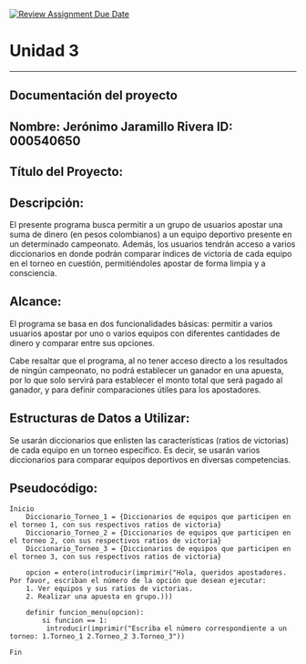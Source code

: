 [![Review Assignment Due Date](https://classroom.github.com/assets/deadline-readme-button-22041afd0340ce965d47ae6ef1cefeee28c7c493a6346c4f15d667ab976d596c.svg)](https://classroom.github.com/a/PehQeuqy)
# Unidad 3
---
## Documentación del proyecto
Nombre:  Jerónimo Jaramillo Rivera
ID:  000540650
---

## Título del Proyecto: 

## Descripción: 
El presente programa busca permitir a un grupo de usuarios apostar una suma de dinero (en pesos colombianos) a un equipo deportivo presente en un determinado campeonato. Además, los usuarios tendrán acceso a varios diccionarios en donde podrán comparar índices de victoria de cada equipo en el torneo en cuestión, permitiéndoles apostar de forma
limpia y a consciencia.

## Alcance: 

El programa se basa en dos funcionalidades básicas: permitir a varios usuarios apostar por uno o varios equipos con diferentes cantidades de dinero y comparar entre sus opciones.

Cabe resaltar que el programa, al no tener acceso directo a los resultados de ningún campeonato, no podrá establecer un ganador en una apuesta, por lo que solo servirá para establecer el monto total que será pagado al ganador, y para definir comparaciones útiles para los apostadores.

## Estructuras de Datos a Utilizar:

Se usarán diccionarios que enlisten las características (ratios de victorias) de cada equipo en un torneo específico. Es decir, se usarán varios diccionarios para comparar equipos deportivos en diversas competencias.

## Pseudocódigo: 

```
Inicio
    Diccionario_Torneo_1 = {Diccionarios de equipos que participen en el torneo 1, con sus respectivos ratios de victoria}
    Diccionario_Torneo_2 = {Diccionarios de equipos que participen en el torneo 2, con sus respectivos ratios de victoria}
    Diccionario_Torneo_3 = {Diccionarios de equipos que participen en el torneo 3, con sus respectivos ratios de victoria}

    opcion = entero(introducir(imprimir("Hola, queridos apostadores. Por favor, escriban el número de la opción que desean ejecutar: 
    1. Ver equipos y sus ratios de victorias.
    2. Realizar una apuesta en grupo.)))
    
    definir funcion_menu(opcion):
        si funcion == 1:
         introducir(imprimir("Escriba el número correspondiente a un torneo: 1.Torneo_1 2.Torneo_2 3.Torneo_3"))
        
Fin 
```





